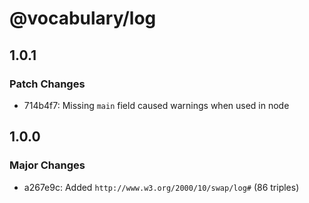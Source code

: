 # @vocabulary/log

## 1.0.1

### Patch Changes

- 714b4f7: Missing `main` field caused warnings when used in node

## 1.0.0

### Major Changes

- a267e9c: Added `http://www.w3.org/2000/10/swap/log#` (86 triples)
